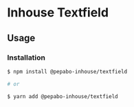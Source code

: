 # Inhouse Textfield

## Usage

### Installation

```bash
$ npm install @pepabo-inhouse/textfield

# or

$ yarn add @pepabo-inhouse/textfield
```
